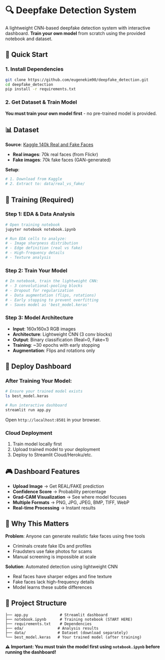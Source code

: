 # 🔍 Deepfake Detection System

A lightweight CNN-based deepfake detection system with interactive dashboard. **Train your own model** from scratch using the provided notebook and dataset.

## 🚀 Quick Start

### 1. Install Dependencies
```bash
git clone https://github.com/eugenekim90/deepfake_detection.git
cd deepfake_detection
pip install -r requirements.txt
```

### 2. Get Dataset & Train Model
**You must train your own model first** - no pre-trained model is provided.

## 📊 Dataset

**Source**: [Kaggle 140k Real and Fake Faces](https://www.kaggle.com/datasets/xhlulu/140k-real-and-fake-faces/code?datasetId=501529&sortBy=commentCount)
- **Real images**: 70k real faces (from Flickr)
- **Fake images**: 70k fake faces (GAN-generated)

**Setup**:
```bash
# 1. Download from Kaggle
# 2. Extract to: data/real_vs_fake/
```

## 🎯 Training (Required)

### Step 1: EDA & Data Analysis
```bash
# Open training notebook
jupyter notebook notebook.ipynb

# Run EDA cells to analyze:
# - Image sharpness distribution
# - Edge definition (real vs fake)
# - High-frequency details
# - Texture analysis
```

### Step 2: Train Your Model
```python
# In notebook, train the lightweight CNN:
# - 3 convolutional-pooling blocks
# - Dropout for regularization  
# - Data augmentation (flips, rotations)
# - Early stopping to prevent overfitting
# - Saves model as 'best_model.keras'
```

### Step 3: Model Architecture
- **Input**: 160x160x3 RGB images
- **Architecture**: Lightweight CNN (3 conv blocks)
- **Output**: Binary classification (Real=0, Fake=1)
- **Training**: ~30 epochs with early stopping
- **Augmentation**: Flips and rotations only

## 🚀 Deploy Dashboard

### After Training Your Model:
```bash
# Ensure your trained model exists
ls best_model.keras

# Run interactive dashboard
streamlit run app.py
```
Open `http://localhost:8501` in your browser.

### Cloud Deployment
1. Train model locally first
2. Upload trained model to your deployment
3. Deploy to Streamlit Cloud/Heroku/etc.

## 🎮 Dashboard Features

- **Upload Image** → Get REAL/FAKE prediction
- **Confidence Score** → Probability percentage
- **Grad-CAM Visualization** → See where model focuses
- **Multiple Formats** → PNG, JPG, JPEG, BMP, TIFF, WebP
- **Real-time Processing** → Instant results

## 🔬 Why This Matters

**Problem**: Anyone can generate realistic fake faces using free tools
- Criminals create fake IDs and profiles
- Fraudsters use fake photos for scams  
- Manual screening is impossible at scale

**Solution**: Automated detection using lightweight CNN
- Real faces have sharper edges and fine texture
- Fake faces lack high-frequency details
- Model learns these subtle differences

## 📁 Project Structure

```
├── app.py              # Streamlit dashboard
├── notebook.ipynb      # Training notebook (START HERE)
├── requirements.txt    # Dependencies
├── eda/               # Analysis results
├── data/              # Dataset (download separately)
└── best_model.keras   # Your trained model (after training)
```

**⚠️ Important: You must train the model first using `notebook.ipynb` before running the dashboard!** 